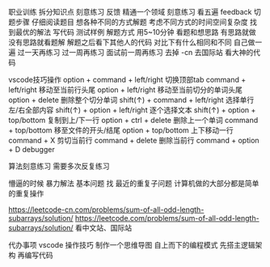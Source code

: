 职业训练
    拆分知识点
    刻意练习
    反馈
精通一个领域
    刻意练习 看五遍
    feedback
切题步骤
    仔细阅读题目
    想各种不同的方式解题
        考虑不同方式的时间空间复杂度
        找到最优的解法
    写代码
    测试样例
解题方式
    用5~10分钟 看题和想思路 有思路就做 没有思路就看题解
    解题之后看下其他人的代码 对比下有什么相同和不同
    自己做一遍
    过一天再练习
    过一周再练习
    面试前一周再练习
    去掉 -cn 去国际站 看大神的代码

vscode技巧操作
    option      +   command         + left/right    切换顶部tab
    command     +   left/right                      移动至当前行头尾
    option      +   left/right                      移动至当前切分的单词头尾
    option      +   delete                          删除整个切分单词
    shift(↑)    +   command         + left/right    选择单行左/右全部内容
    shift(↑)    +   option          + left/right    逐个选择文本
    shift(↑)    +   option          + top/bottom    复制到上/下一行
    option      +   ctrl            + delete        删除上一个单词 
    command     +   top/bottom                      移至文件的开头/结尾
    option      +   top/bottom                      上下移动一行
    command     +   X                               剪切当前行
    command     +   delete                          删除当前行
    command     +   option          + D             debugger
    
算法刻意练习
    需要多次反复练习


懵逼的时候
    暴力解法
    基本问题 找 最近的重复子问题 计算机做的大部分都是简单的重复操作

https://leetcode-cn.com/problems/sum-of-all-odd-length-subarrays/solution/
https://leetcode.com/problems/sum-of-all-odd-length-subarrays/solution/
看中文站、国际站


代办事项
    vscode 操作技巧
    制作一个思维导图
    自上而下的编程模式 
    先搭主逻辑架构 再编写代码
